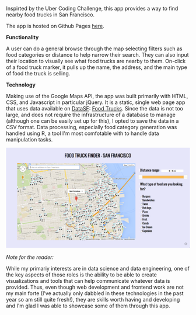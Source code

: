Inspirted by the Uber Coding Challenge, this app provides a way to find nearby food trucks in San Francisco. 

The app is hosted on Github Pages [here](http://alexchao56.github.io/FoodTruckFinder/).

**Functionality**

A user can do a general browse through the map selecting filters such as food categories or distance to help narrow their search. They can also input their location to visually see what food trucks are nearby to them. On-click of a food truck marker, it pulls up the name, the address, and the main type of food the truck is selling. 

**Technology**

Making use of the Google Maps API, the app was built primarily with HTML, CSS, and Javascript in particular jQuery. It is a static, single web page app that uses data available on [DataSF](http://www.datasf.org/): [Food
Trucks](https://data.sfgov.org/Permitting/Mobile-Food-Facility-Permit/rqzj-sfat). Since the data is not too large, and does not require the infrastructure of a database to manage (although one can be easily set up for this), I opted to save the data in a CSV format. Data processing, especially food category generation was handled using R, a tool I'm most comfotable with to handle data manipulation tasks.

![alt tag](https://raw.githubusercontent.com/alexchao56/FoodTruckFinder/master/images/screenshot.png)


*Note for the reader:*

While my primariy interests are in data science and data engineering, one of the key aspects of those roles is the ability to be able to create visualizations and tools that can help communicate whatever data is provided. Thus, even though web development and frontend work are not my main forte (I've actually only dabbled in these technologies in the past year so am still quite fresh!), they are skills worth having and developing and I'm glad I was able to showcase some of them through this app.
